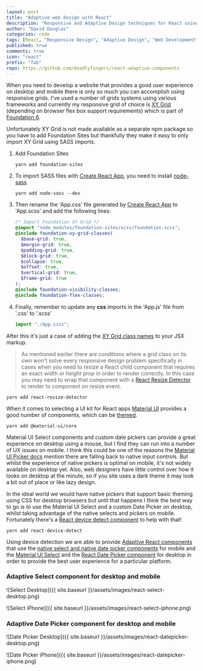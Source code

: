 ```yaml
---
layout: post
title: "Adaptive web design with React"
description: "Responsive and Adaptive Design techniques for React using Material UI components for desktop and native select for mobile devices."
author: "David Douglas"
categories: code
tags: [React, "Responsive Design", "Adaptive Design", "Web Development", RWD]
published: true
comments: true
icon: "react"
prefix: "fab"
repo: https://github.com/deadlyfingers/react-adaptive-components
---
```


When you need to develop a website that provides a good user experience on desktop and mobile there is only so much you can accomplish using responsive grids. I've used a number of grids systems using various frameworks and currently my responsive grid of choice is [XY Grid](https://foundation.zurb.com/sites/docs/xy-grid.html) (depending on browser flex box support requirements) which is part of [Foundation 6](https://github.com/zurb/foundation-sites).

Unfortunately XY Grid is not made available as a separate npm package so you have to add Foundation Sites but thankfully they make it easy to only import XY Grid using SASS imports.

1. Add Foundation Sites

   ```shell
   yarn add foundation-sites
   ```

2. To import SASS files with [Create React App](https://github.com/facebook/create-react-app), you need to install [node-sass](https://github.com/sass/node-sass)

   ```shell
   yarn add node-sass --dev
   ```

3. Then rename the 'App.css' file generated by [Create React App](https://github.com/facebook/create-react-app) to 'App.scss' and add the following lines:

   ```scss
   /* Import Foundation XY Grid */
   @import "node_modules/foundation-sites/scss/foundation.scss";
   @include foundation-xy-grid-classes(
     $base-grid: true,
     $margin-grid: true,
     $padding-grid: true,
     $block-grid: true,
     $collapse: true,
     $offset: true,
     $vertical-grid: true,
     $frame-grid: true
   );
   @include foundation-visibility-classes;
   @include foundation-flex-classes;
   ```

4. Finally, remember to update any **css** imports in the 'App.js' file from '.css' to '.scss'

   ```jsx
   import "./App.scss";
   ```

After this it's just a case of adding the [XY Grid class names](https://foundation.zurb.com/sites/docs/xy-grid.html#basics) to your JSX markup.

> As mentioned earlier there are conditions where a grid class on its own won't solve every responsive design problem specifically in cases when you need to resize a React child component that requires an exact width or height prop in order to render correctly. In this case you may need to wrap that component with a [React Resize Detector](https://github.com/maslianok/react-resize-detector) to render to component on resize event.

```shell
yarn add react-resize-detector
```

When it comes to selecting a UI kit for React apps [Material UI](https://material-ui.com/) provides a good number of components, which can be [themed](https://material-ui.com/customization/themes/#theme-provider).

```shell
yarn add @material-ui/core
```

Material UI Select components and custom date pickers can provide a great experience on desktop using a mouse, but I find they can run into a number of UX issues on mobile. I think this could be one of the reasons the [Material UI Picker docs](https://material-ui.com/demos/pickers/) mention there are falling back to native input controls. But whilst the experience of native pickers is optimal on mobile, it's not widely available on desktop yet. Also, web designers have little control over how it looks on desktop at the minute, so if you site uses a dark theme it may look a bit out of place or like lazy design.

In the ideal world we would have native pickers that support basic theming using CSS for desktop browsers but until that happens I think the best way to go is to use the Material UI Select and a custom Date Picker on desktop, whilst taking advantage of the native selects and pickers on mobile. Fortunately there's a [React device detect component](https://github.com/duskload/react-device-detect) to help with that!

```shell
yarn add react-device-detect
```

Using device detection we are able to provide [Adaptive React components](https://github.com/deadlyfingers/react-adaptive-components) that use the [native select and native date picker components](https://material-ui.com/api/native-select/) for mobile and the [Material UI Select](https://material-ui.com/api/select/) and the [React Date Picker component](react-datepicker) for desktop in order to provide the best user experience for a particular platform.

### Adaptive Select component for desktop and mobile

![Select Desktop]({{ site.baseurl }}/assets/images/react-select-desktop.png)

![Select iPhone]({{ site.baseurl }}/assets/images/react-select-iphone.png)

### Adaptive Date Picker component for desktop and mobile

![Date Picker Desktop]({{ site.baseurl }}/assets/images/react-datepicker-desktop.png)

![Date Picker iPhone]({{ site.baseurl }}/assets/images/react-datepicker-iphone.png)
